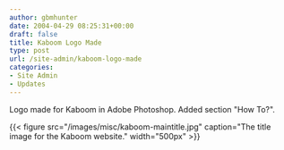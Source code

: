 ```yaml
---
author: gbmhunter
date: 2004-04-29 08:25:31+00:00
draft: false
title: Kaboom Logo Made
type: post
url: /site-admin/kaboom-logo-made
categories:
- Site Admin
- Updates
---
```


Logo made for Kaboom in Adobe Photoshop. Added section "How To?".

{{< figure src="/images/misc/kaboom-maintitle.jpg" caption="The title image for the Kaboom website."  width="500px" >}}
